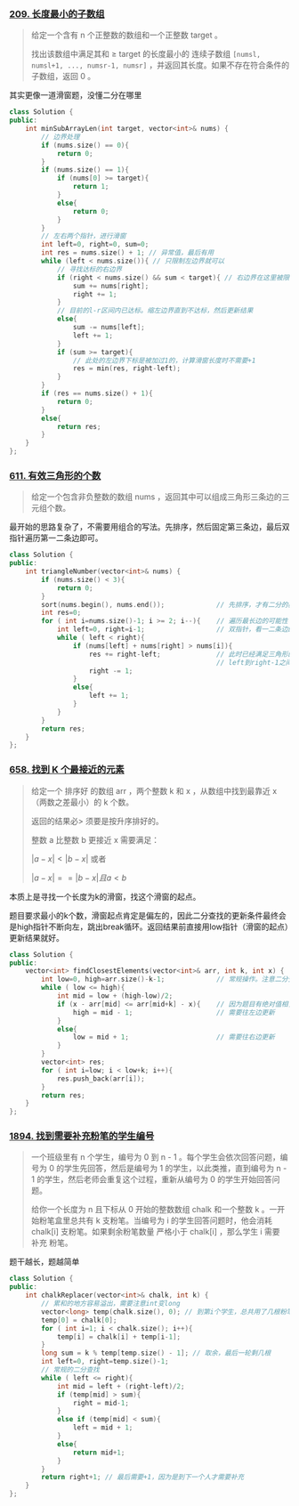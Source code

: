 ### [209. 长度最小的子数组](https://leetcode-cn.com/problems/minimum-size-subarray-sum/)

> 给定一个含有 n 个正整数的数组和一个正整数 target 。
> 
> 找出该数组中满足其和 ≥ target 的长度最小的 连续子数组 `[numsl, numsl+1, ..., numsr-1, numsr]` ，并返回其长度。如果不存在符合条件的子数组，返回 0 。

其实更像一道滑窗题，没懂二分在哪里

```cpp
class Solution {
public:
    int minSubArrayLen(int target, vector<int>& nums) {
        // 边界处理
        if (nums.size() == 0){
            return 0;
        } 
        if (nums.size() == 1){
            if (nums[0] >= target){
                return 1;
            }
            else{
                return 0;
            }
        }
        // 左右两个指针，进行滑窗
        int left=0, right=0, sum=0;
        int res = nums.size() + 1; // 异常值，最后有用
        while (left < nums.size()){ // 只限制左边界就可以
            // 寻找达标的右边界
            if (right < nums.size() && sum < target){ // 右边界在这里被限制，不会越界
                sum += nums[right];
                right += 1;
            }
            // 目前的l-r区间内已达标。缩左边界直到不达标，然后更新结果
            else{
                sum -= nums[left];
                left += 1;
            }
            if (sum >= target){
                // 此处的左边界下标是被加过1的，计算滑窗长度时不需要+1
                res = min(res, right-left);
            }
        }
        if (res == nums.size() + 1){
            return 0;
        }
        else{
            return res;
        }
    }
};
```

### [611. 有效三角形的个数](https://leetcode-cn.com/problems/valid-triangle-number/)


> 给定一个包含非负整数的数组 nums ，返回其中可以组成三角形三条边的三元组个数。

最开始的思路复杂了，不需要用组合的写法。先排序，然后固定第三条边，最后双指针遍历第一二条边即可。

```cpp
class Solution {
public:
    int triangleNumber(vector<int>& nums) {
        if (nums.size() < 3){
            return 0;
        }
        sort(nums.begin(), nums.end());             // 先排序，才有二分的基本假设
        int res=0;
        for ( int i=nums.size()-1; i >= 2; i--){    // 遍历最长边的可能性
            int left=0, right=i-1;                  // 双指针，看一二条边的可能性
            while ( left < right){
                if (nums[left] + nums[right] > nums[i]){
                    res += right-left;              // 此时已经满足三角形的条件。固定i和right,
                                                    // left到right-1之间任意一个元素做第一条边都可以
                    right -= 1;
                }
                else{
                    left += 1;
                }
            }
        }
        return res;
    }
};
```

### [658. 找到 K 个最接近的元素](https://leetcode-cn.com/problems/find-k-closest-elements/)

> 给定一个 排序好 的数组 arr ，两个整数 k 和 x ，从数组中找到最靠近 x（两数之差最小）的 k 个数。
> 
> 返回的结果必> 须要是按升序排好的。
> 
> 整数 a 比整数 b 更接近 x 需要满足：
> 
> $|a - x| < |b - x|$ 或者
> 
> $|a - x| == |b - x| 且 a < b$

本质上是寻找一个长度为k的滑窗，找这个滑窗的起点。

题目要求最小的k个数，滑窗起点肯定是偏左的，因此二分查找的更新条件最终会是high指针不断向左，跳出break循环。返回结果前直接用low指针（滑窗的起点）更新结果就好。

```cpp
class Solution {
public:
    vector<int> findClosestElements(vector<int>& arr, int k, int x) {
        int low=0, high=arr.size()-k-1;             // 常规操作。注意二分查找的写法。
        while ( low <= high){
            int mid = low + (high-low)/2;
            if (x - arr[mid] <= arr[mid+k] - x){    // 因为题目有绝对值相关描述，此处注意滑窗左右边界与x比大小时的正负号
                high = mid - 1;                     // 需要往左边更新
            }
            else{
                low = mid + 1;                      // 需要往右边更新
            }
        }
        vector<int> res;
        for ( int i=low; i < low+k; i++){
            res.push_back(arr[i]);
        }
        return res;
    }
};
```


### [1894. 找到需要补充粉笔的学生编号](https://leetcode-cn.com/problems/find-the-student-that-will-replace-the-chalk/)

> 一个班级里有 n 个学生，编号为 0 到 n - 1 。每个学生会依次回答问题，编号为 0 的学生先回答，然后是编号为 1 的学生，以此类推，直到编号为 n - 1 的学生，然后老师会重复这个过程，重新从编号为 0 的学生开始回答问题。
> 
> 给你一个长度为 n 且下标从 0 开始的整数数组 chalk 和一个整数 k 。一开始粉笔盒里总共有 k 支粉笔。当编号为 i 的学生回答问题时，他会消耗 chalk[i] 支粉笔。如果剩余粉笔数量 严格小于 chalk[i] ，那么学生 i 需要 补充 粉笔。

题干越长，题越简单

```cpp
class Solution {
public:
    int chalkReplacer(vector<int>& chalk, int k) {
        // 累和的地方容易溢出，需要注意int变long
        vector<long> temp(chalk.size(), 0); // 到第i个学生，总共用了几根粉笔
        temp[0] = chalk[0];
        for ( int i=1; i < chalk.size(); i++){
            temp[i] = chalk[i] + temp[i-1];
        }
        long sum = k % temp[temp.size() - 1]; // 取余，最后一轮剩几根
        int left=0, right=temp.size()-1;
        // 常规的二分查找
        while ( left <= right){
            int mid = left + (right-left)/2;
            if (temp[mid] > sum){
                right = mid-1;
            } 
            else if (temp[mid] < sum){
                left = mid + 1;
            }
            else{
                return mid+1;
            }
        }
        return right+1; // 最后需要+1，因为是到下一个人才需要补充
    }
};
```

